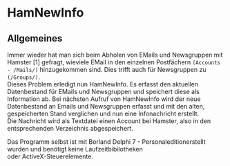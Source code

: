 
# **HamNewInfo**

Allgemeines
-----------

Immer wieder hat man sich beim Abholen von EMails und Newsgruppen mit
Hamster [1] gefragt, wieviele EMail in den einzelnen Postfächern
<code>(Accounts - <Hamsterverzeichnis>/Mails/<Account>)</code> hinzugekommen sind.
Dies trifft auch für Newsgruppen zu <code>(<Hamsterverzeichnis>/Groups/<Newsgruppe>)</code>.  
Dieses Problem erledigt nun HamNewInfo. Es erfasst den aktuellen Datenbestand für EMails und Newsgruppen
und speichert diese als Information ab. Bei nächsten Aufruf von HamNewInfo wird der neue
Datenbestand an Emails und Newsgruppen erfasst und mit den alten,
gespeicherten Stand verglichen und nun eine Infonachricht erstellt.  
Die Nachricht wird als Textdatei einen Account bei Hamster, also
in den entsprechenden Verzeichnis abgespeichert.

Das Programm selbst ist mit Borland Delphi 7 - Personaleditionerstellt wurden und benötigt keine Laufzeitbibilotheken  
oder ActiveX-Steuerelemente.

